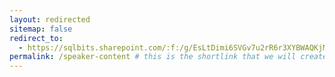 ```yaml
---
layout: redirected
sitemap: false
redirect_to:
  - https://sqlbits.sharepoint.com/:f:/g/EsLtDimi6SVGv7u2rR6r3XYBWAQKjMLNRs6F72fqpUQboA?e=dMRzro # This is where it will be redirected  - must be a complete url and a space after the -
permalink: /speaker-content # this is the shortlink that we will create the / is required - MUST MATCH the name of the file amd a space after the :
---
```


